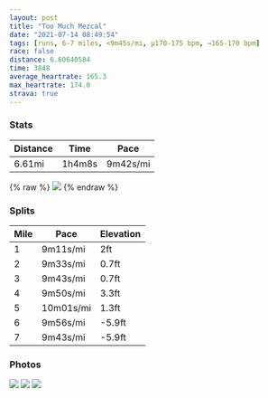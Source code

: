```yaml
---
layout: post
title: "Too Much Mezcal"
date: "2021-07-14 08:49:54"
tags: [runs, 6-7 miles, <9m45s/mi, μ170-175 bpm, →165-170 bpm]
race: false
distance: 6.60640584
time: 3848
average_heartrate: 165.3
max_heartrate: 174.0
strava: true
---
```


### Stats

| Distance | Time | Pace |
|----------|------|------|
|6.61mi|1h4m8s|9m42s/mi|

{% raw %}
<img src='https://maps.googleapis.com/maps/api/staticmap?maptype=roadmap&path=enc:cfpuBbhf|QBBn@FZY\MdDg@xBo@zB[VC|@LrBo@`@B|BYTTt@Ol@C`AYPh@HnA`@xBNvBdAjH@x@XrBF~@Xv@?lBHb@?JGJUJU`@[X_@P[f@?\^t@Bd@Z`AE\D^OZ[ZYt@[tBb@zCn@jAf@f@WV\[l@bAv@t@^Hh@`@b@Dp@PhAp@vAZZPtC~@z@BpA~@tBv@l@HfBQVI^]Z@XKDKG]?WJg@?c@Kq@BaAMcAEc@KI_@kAO{@Wc@mBwBy@c@M?qBw@y@OUKm@EMK{@MOKo@Og@AqA_@g@CoAa@cAK{ALaA`@u@j@MFGEc@vAAdABTTl@ANPx@Vz@\p@~@pAh@d@tA|@JA~Bt@hAj@v@Xj@Br@LlB|@Z?TXTBRNl@RZBPL\FzAJb@ClAe@p@KRMBOGu@@eBO{B@w@[WCe@Qo@IBEGCY[q@c@c@M[[M{AkAy@OoAi@[Bi@OUUqE_Ac@Cs@UM?SOe@@iBYa@HUA_@TSCc@`@iA`@KL[~@EdAJ|@P^?d@NPPx@n@bApA~AbBz@ZZvA`@vA\vAt@v@Jl@^lARj@?RNz@XVRZLnALFJVLn@]XAh@_@j@CVGE}@N_@?YIiDGs@KKGc@W_@?gAIYEK[Ci@w@OCsBaB_Ba@_@Sc@Ei@UWA]H_@Qe@Aa@O]]u@UW?{Ac@_AQkAKm@As@J}@n@UJ]BMR_@lACZBVG\NbBLj@HFJVDb@Nd@j@f@d@h@Jd@pA\\ZB^VBVN`C`@T^V?p@PpAd@FDHXl@CBL|A\|Ap@v@?p@Zt@Cz@SVCfA[XSJSEk@JoA?aAOoB?_@U[Ie@c@QMW?u@KUe@a@o@_Aq@g@I@_@Uc@IOQm@HcA_@o@AYIEM[Wk@Se@EMKaAUu@A]Ie@a@SFYMeBEg@Pc@@i@MWq@MIIs@Y_AMiA@U\WzAY?k@K_ASq@KCUa@VaACiAi@Dy@PQGc@@i@^s@Ds@PSWLo@CSG[Wa@g@kCCi@F]SwAQe@FWO{@GQDg@Wo@C]]}AM_A[XUDMJ_@AmAZkA@uAd@MEs@A[FUPkAN}@ZGGM?s@J&key=AIzaSyC1MId7bFpkLXNAaYhBSTb8jLyiSqzbDtM&size=800x800&markers=color:yellow|label:S|19.4213,-99.1605&markers=color:green|label:F|19.42082,-99.16057999999991'>
{% endraw %}

### Splits

| Mile | Pace | Elevation |
|------|------|-----------|
|1|9m11s/mi|2ft|
|2|9m33s/mi|0.7ft|
|3|9m43s/mi|0.7ft|
|4|9m50s/mi|3.3ft|
|5|10m01s/mi|1.3ft|
|6|9m56s/mi|-5.9ft|
|7|9m43s/mi|-5.9ft|

### Photos
<img src='https://dgtzuqphqg23d.cloudfront.net/xTzDOsewlb9NwJtTvzrFmPirYKxrFdwzX_NuN69n5Jw-768x768.jpg'>

<img src='https://dgtzuqphqg23d.cloudfront.net/nWdwphUgbdjpLY8qxuDrmnXeRCHoOo2QBxssZ-5lcEM-768x768.jpg'>

<img src='https://dgtzuqphqg23d.cloudfront.net/U12hXuDm_EpvdFH3miH600MZFp4X4IOfTbmR_khqN-Q-768x576.jpg'>
